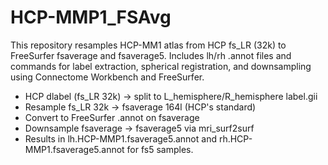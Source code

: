 # HCP-MMP1_FSAvg
This repository resamples HCP-MM1 atlas from HCP fs_LR (32k) to FreeSurfer fsaverage and fsaverage5. Includes lh/rh .annot files and commands for label extraction, spherical registration, and downsampling using Connectome Workbench and FreeSurfer.

* HCP dlabel (fs_LR 32k) → split to L_hemisphere/R_hemisphere label.gii
* Resample fs_LR 32k → fsaverage 164l (HCP's standard)
* Convert to FreeSurfer .annot on fsaverage
* Downsample fsaverage → fsaverage5 via mri_surf2surf
* Results in lh.HCP-MMP1.fsaverage5.annot and rh.HCP-MMP1.fsaverage5.annot for fs5 samples.




  
